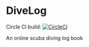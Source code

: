 # DiveLog

Circle CI build: [![CircleCI](https://circleci.com/gh/ChrisCarleton/DiveLog.svg?style=svg)](https://circleci.com/gh/ChrisCarleton/DiveLog)

An online scuba diving log book
